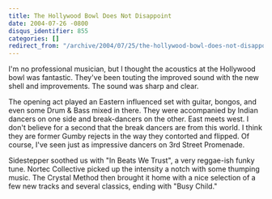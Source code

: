 ```yaml
---
title: The Hollywood Bowl Does Not Disappoint
date: 2004-07-26 -0800
disqus_identifier: 855
categories: []
redirect_from: "/archive/2004/07/25/the-hollywood-bowl-does-not-disappoint.aspx/"
---
```


I'm no professional musician, but I thought the acoustics at the
Hollywood bowl was fantastic. They've been touting the improved sound
with the new shell and improvements. The sound was sharp and clear.

The opening act played an Eastern influenced set with guitar, bongos,
and even some Drum & Bass mixed in there. They were accompanied by
Indian dancers on one side and break-dancers on the other. East meets
west. I don't believe for a second that the break dancers are from this
world. I think they are former Gumby rejects in the way they contorted
and flipped. Of course, I've seen just as impressive dancers on 3rd
Street Promenade.

Sidestepper soothed us with "In Beats We Trust", a very reggae-ish funky
tune. Nortec Collective picked up the intensity a notch with some
thumping music. The Crystal Method then brought it home with a nice
selection of a few new tracks and several classics, ending with "Busy
Child."

